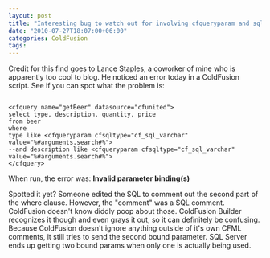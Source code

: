 ```yaml
---
layout: post
title: "Interesting bug to watch out for involving cfqueryparam and sql"
date: "2010-07-27T18:07:00+06:00"
categories: ColdFusion 
tags: 
---
```


Credit for this find goes to Lance Staples, a coworker of mine who is apparently too cool to blog. He noticed an error today in a ColdFusion script. See if you can spot what the problem is:
<!--more-->
<p>

<code>
&lt;cfquery name="getBeer" datasource="cfunited"&gt;
select type, description, quantity, price
from beer
where 
type like &lt;cfqueryparam cfsqltype="cf_sql_varchar" value="%#arguments.search#%"&gt;
--and description like &lt;cfqueryparam cfsqltype="cf_sql_varchar" value="%#arguments.search#%"&gt;
&lt;/cfquery&gt;
</code>

<p>

When run, the error was: <b>Invalid parameter binding(s)</b>

<p>

Spotted it yet? Someone edited the SQL to comment out the second part of the where clause. However, the "comment" was a SQL comment. ColdFusion doesn't know diddly poop about those. ColdFusion Builder recognizes it though and even grays it out, so it can definitely be confusing.  Because ColdFusion doesn't ignore anything outside of it's own CFML comments, it still tries to send the second bound parameter. SQL Server ends up getting two bound params when only one is actually being used.